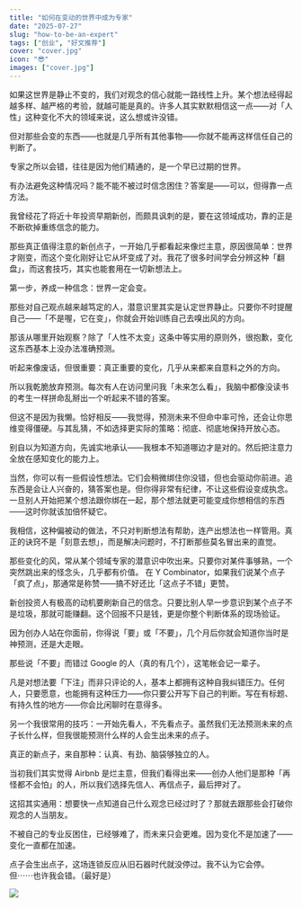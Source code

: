 ```yaml
---
title: "如何在变动的世界中成为专家"
date: "2025-07-27"
slug: "how-to-be-an-expert"
tags: ["创业", "好文推荐"]
cover: "cover.jpg"
icon: "😎"
images: ["cover.jpg"]
---
```

如果这世界是静止不变的，我们对观念的信心就能一路线性上升。某个想法经得起越多样、越严格的考验，就越可能是真的。许多人其实默默相信这一点——对「人性」这种变化不大的领域来说，这么想或许没错。



但对那些会变的东西——也就是几乎所有其他事物——你就不能再这样信任自己的判断了。



专家之所以会错，往往是因为他们精通的，是一个早已过期的世界。



有办法避免这种情况吗？能不能不被过时信念困住？答案是——可以，但得靠一点方法。



我曾经花了将近十年投资早期新创，而颇具讽刺的是，要在这领域成功，靠的正是不断砍掉重练信念的能力。



那些真正值得注意的新创点子，一开始几乎都看起来像烂主意，原因很简单：世界才刚变，而这个变化刚好让它从坏变成了对。我花了很多时间学会分辨这种「翻盘」，而这套技巧，其实也能套用在一切新想法上。



第一步，养成一种信念：世界一定会变。



那些对自己观点越来越笃定的人，潜意识里其实是认定世界静止。只要你不时提醒自己——「不是喔，它在变」，你就会开始训练自己去嗅出风的方向。



那该从哪里开始观察？除了「人性不太变」这条中等实用的原则外，很抱歉，变化这东西基本上没办法准确预测。



听起来像废话，但很重要：真正重要的变化，几乎从来都来自意料之外的方向。



所以我乾脆放弃预测。每次有人在访问里问我「未来怎么看」，我脑中都像没读书的考生一样拼命乱掰出一个听起来不错的答案。



但这不是因为我懒。恰好相反——我觉得，预测未来不但命中率可怜，还会让你思维变得僵硬。与其乱猜，不如选择更实际的策略：彻底、彻底地保持开放心态。



别自以为知道方向，先诚实地承认——我根本不知道哪边才是对的。然后把注意力全放在感知变化的能力上。



当然，你可以有一些假设性想法。它们会稍微绑住你没错，但也会驱动你前进。追东西是会让人兴奋的，猜答案也是。但你得非常有纪律，不让这些假设变成执念。
一旦别人开始把某个想法跟你绑在一起，那个想法就更可能变成你想相信的东西——这时你就该加倍怀疑它。



我相信，这种偏被动的做法，不只对判断想法有帮助，连产出想法也一样管用。真正的诀窍不是「刻意去想」，而是解决问题时，不打断那些莫名冒出来的直觉。



那些变化的风，常从某个领域专家的潜意识中吹出来。只要你对某件事够熟，一个突然跳出来的怪念头，几乎都有价值。
在 Y Combinator，如果我们说某个点子「疯了点」，那通常是称赞——搞不好还比「这点子不错」更赞。



新创投资人有极高的动机要刷新自己的信念。只要比别人早一步意识到某个点子不是垃圾，那就可能赚翻。这个回报不只是钱，更是你整个判断体系的现场验证。



因为创办人站在你面前，你得说「要」或「不要」，几个月后你就会知道你当时是神预测，还是大走眼。



那些说「不要」而错过 Google 的人（真的有几个），这笔帐会记一辈子。



凡是对想法要「下注」而非只评论的人，基本上都拥有这种自我纠错压力。任何人，只要愿意，也能拥有这种压力——你只要公开写下自己的判断。写在有标题、有持久性的地方——你会比闲聊时在意得多。



另一个我很常用的技巧：一开始先看人，不先看点子。虽然我们无法预测未来的点子长什么样，但我很能预测什么样的人会生出未来的点子。



真正的新点子，来自那种：认真、有劲、脑袋够独立的人。



当初我们其实觉得 Airbnb 是烂主意，但我们看得出来——创办人他们是那种「再怪都不会怕」的人，所以我们选择先信人、再信点子，最后押对了。



这招其实通用：想要快一点知道自己什么观念已经过时了？那就去跟那些会打破你观念的人当朋友。



不被自己的专业反困住，已经够难了，而未来只会更难。因为变化不是加速了——变化一直都在加速。



点子会生出点子，这场连锁反应从旧石器时代就没停过。我不认为它会停。
但⋯⋯也许我会错。（最好是）




![](https://prod-files-secure.s3.us-west-2.amazonaws.com/112d0858-5090-4d34-a606-b75eb8d65fd2/46476355-9cf3-4e99-9b7a-3531bc426380/1000202064.png?X-Amz-Algorithm=AWS4-HMAC-SHA256&X-Amz-Content-Sha256=UNSIGNED-PAYLOAD&X-Amz-Credential=ASIAZI2LB466WK4OB3P5%2F20251024%2Fus-west-2%2Fs3%2Faws4_request&X-Amz-Date=20251024T192727Z&X-Amz-Expires=3600&X-Amz-Security-Token=IQoJb3JpZ2luX2VjEKv%2F%2F%2F%2F%2F%2F%2F%2F%2F%2FwEaCXVzLXdlc3QtMiJHMEUCIHpUUquqYNvwAJgiHSIteCbErzND%2FDfXSC44nkZdZ4qxAiEAtM36zxP6j0VWQscie%2FZnOBrVOgjQAMSSxbJ1RC9C8bEq%2FwMIZBAAGgw2Mzc0MjMxODM4MDUiDM%2BIcUOBJp9MsOPM6SrcA%2B%2BUJ7HFiTi2Jufr9IlMrFlr7lM8t7ieDxFydqQawE89%2FOyW6bat0eZvECiSDvjp5N81u3o%2BbWVeSD3SaaYtYF7cPsEg5JfBcT6e4OaONl4iSA4GPIHY%2FIJoC7NMvCUYApIWJadrzotFxzg6XiMvhjTg%2B8NCPjK0tJVUN%2FFgNfoQ%2Fo%2BIm13mPBiaCbM088KWyTKD7QqUFAg8q45m3crojhY5EC4CJH5M2XIuqsX1UHjYA%2FFvlHEPGKsJiG4xCCXy3xScNzogCf%2FHfMgSHjBx95yq0o7pNcTpJ1ZLa7VL%2F9FcngB%2Fd%2BywFkaMFXp0s2Pxltc1wvGpOoVjT1w1J0Wyf1e9DnMmdCqHQIXgoEPm6Qjsshom62seLZ2IOscsuKYOrRgbW9p5j0xZ5kFk%2BQ5xszQeqIVEdheiliyyAG9Q1mvAhoajIE4%2BLE8DKsmMru%2BHKiuzN4vTDsv9mMgh1Hnsx9ZgV088x%2BC06F1k5YNZ1i6iUatrEnhmk0fI9Ry8XfhH%2BXh49R4SgWur9AntXsCHHQ4NTRH%2Fpg%2BSzJF0A8H8oI09kVYqvG16OTN1es%2BaGM694J%2B19rb3U8t8NJKNULH5bKs5471mk%2F1BOZnp3ewL80WVwHrkR53LxgxIKcfDMICR78cGOqUBo0lhORcRpw2JoXL3DKCU0h%2Bae52XiWsaOBILHdOjvwAhqUE3OK2qtICIlA2PB0PVS39R9UiNKeyeGF9NPdnbkdqymU854P8yi%2FwN22jKCY%2BrHHniWszwpG%2B4SwjMM17BFm%2F7y2nEwdAWcB3RWvTPG6q%2F0%2Bxq6CS8tgLfyFnEo5T7uyt4oCTWvbuLEG19GE8TXTNVrc1t9TG%2B%2BOg%2F2%2BAHV23QLIWo&X-Amz-Signature=897f61a1e89e7153f49dba81a0ba2a1c30faf5ccc51836ace8e5b46a1011f622&X-Amz-SignedHeaders=host&x-amz-checksum-mode=ENABLED&x-id=GetObject)

